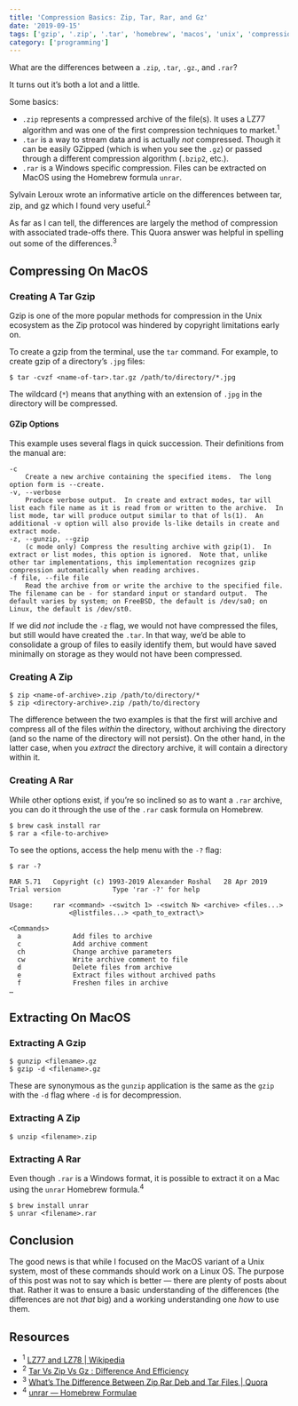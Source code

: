 ```yaml
---
title: 'Compression Basics: Zip, Tar, Rar, and Gz'
date: '2019-09-15'
tags: ['gzip', '.zip', '.tar', 'homebrew', 'macos', 'unix', 'compression']
category: ['programming']
---
```


What are the differences between a `.zip`, `.tar`, `.gz`., and `.rar`? 

It turns out it’s both a lot and a little. 

Some basics: 
* `.zip` represents a compressed archive of the file(s). It uses a LZ77 algorithm and was one of the first compression techniques to market.<sup>1</sup>
* `.tar` is a way to stream data and is actually _not_ compressed. Though it can be easily GZipped (which is when you see the `.gz`) or passed through a different compression algorithm (`.bzip2`, etc.).
* `.rar` is a Windows specific compression. Files can be extracted on MacOS using the Homebrew formula `unrar`.

Sylvain Leroux wrote an informative article on the differences between tar, zip, and gz which I found very useful.<sup>2</sup>

As far as I can tell, the differences are largely the method of compression with associated trade-offs there. This Quora answer was helpful in spelling out some of the differences.<sup>3</sup>

## Compressing On MacOS
### Creating A Tar Gzip
Gzip is one of the more popular methods for compression in the Unix ecosystem as the Zip protocol was hindered by copyright limitations early on. 

To create a gzip from the terminal, use the `tar` command. For example, to create gzip of a directory’s `.jpg` files: 

```shell
$ tar -cvzf <name-of-tar>.tar.gz /path/to/directory/*.jpg
```

The wildcard (`*`) means that anything with an extension of `.jpg` in the directory will be compressed. 
#### GZip Options 
This example uses several flags in quick succession. Their definitions from the manual are: 
```shell
-c
	Create a new archive containing the specified items.  The long option form is --create.
-v, --verbose
	Produce verbose output.  In create and extract modes, tar will list each file name as it is read from or written to the archive.  In list mode, tar will produce output similar to that of ls(1).  An additional -v option will also provide ls-like details in create and extract mode.
-z, --gunzip, --gzip
	(c mode only) Compress the resulting archive with gzip(1).  In extract or list modes, this option is ignored.  Note that, unlike other tar implementations, this implementation recognizes gzip compression automatically when reading archives.
-f file, --file file
	Read the archive from or write the archive to the specified file.  The filename can be - for standard input or standard output.  The default varies by system; on FreeBSD, the default is /dev/sa0; on Linux, the default is /dev/st0.
```

If we did _not_ include the `-z` flag, we would not have compressed the files, but still would have created the `.tar`. In that way, we’d be able to consolidate a group of files to easily identify them, but would have saved minimally on storage as they would not have been compressed. 

### Creating A Zip

```shell
$ zip <name-of-archive>.zip /path/to/directory/*
$ zip <directory-archive>.zip /path/to/directory
```

The difference between the two examples is that the first will archive and compress all of the files _within_ the directory, without archiving the directory (and so the name of the directory will not persist). On the other hand, in the latter case, when you _extract_ the directory archive, it will contain a directory within it. 

### Creating A Rar
While other options exist, if you’re so inclined so as to want a `.rar` archive, you can do it through the use of the `.rar` cask formula on Homebrew.

```shell
$ brew cask install rar
$ rar a <file-to-archive>
```

To see the options, access the help menu with the `-?` flag: 
```shell
$ rar -?

RAR 5.71   Copyright (c) 1993-2019 Alexander Roshal   28 Apr 2019
Trial version             Type 'rar -?' for help

Usage:     rar <command> -<switch 1> -<switch N> <archive> <files...>
               <@listfiles...> <path_to_extract\>

<Commands>
  a             Add files to archive
  c             Add archive comment
  ch            Change archive parameters
  cw            Write archive comment to file
  d             Delete files from archive
  e             Extract files without archived paths
  f             Freshen files in archive
…
```

 
## Extracting On MacOS
### Extracting A Gzip
```shell 
$ gunzip <filename>.gz
$ gzip -d <filename>.gz
```
These are synonymous as the `gunzip` application is the same as the `gzip` with the `-d` flag where `-d` is for decompression. 

### Extracting A Zip
```shell
$ unzip <filename>.zip
```

### Extracting A Rar
Even though `.rar` is a Windows format, it is possible to extract it on a Mac using the `unrar` Homebrew formula.<sup>4</sup>
```shell
$ brew install unrar
$ unrar <filename>.rar
```

## Conclusion
The good news is that while I focused on the MacOS variant of a Unix system, most of these commands should work on a Linux OS. The purpose of this post was not to say which is better — there are plenty of posts about that. Rather it was to ensure a basic understanding of the differences (the differences are not _that_ big) and a working understanding one _how_ to use them. 

## Resources
* <sup>1</sup> [LZ77 and LZ78 | Wikipedia](https://en.wikipedia.org/wiki/LZ77_and_LZ78)
* <sup>2</sup> [Tar Vs Zip Vs Gz : Difference And Efficiency](https://itsfoss.com/tar-vs-zip-vs-gz/)
* <sup>3</sup> [What’s The Difference Between Zip Rar Deb and Tar Files | Quora](https://www.quora.com/What-is-difference-between-zip-rar-deb-and-tar-files) 
* <sup>4</sup> [unrar — Homebrew Formulae](https://formulae.brew.sh/formula/unrar)
